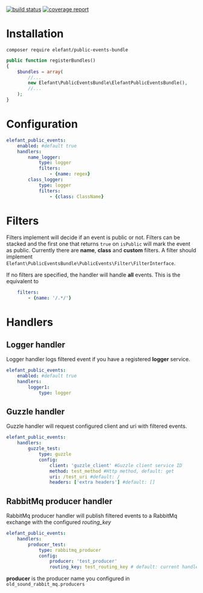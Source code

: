 [![build status](http://git.dev.elefant.internal/Elefant/PublicEventsBundle/badges/master/build.svg)](http://git.dev.elefant.internal/Elefant/PublicEventsBundle/commits/master)
[![coverage report](http://git.dev.elefant.internal/Elefant/PublicEventsBundle/badges/master/coverage.svg)](http://git.dev.elefant.internal/Elefant/PublicEventsBundle/commits/master)

# Installation

`composer require elefant/public-events-bundle`

````php
public function registerBundles()
{
    $bundles = array(
        //...
        new Elefant\PublicEventsBundle\ElefantPublicEventsBundle(),
        //...
    );
}
````

# Configuration
````yml
elefant_public_events:
    enabled: #default true
    handlers:
        name_logger:
            type: logger
            filters:
                - {name: regex}
        class_logger:
            type: logger
            filters:
                - {class: ClassName}
````

# Filters
Filters implement will decide if an event is public or not.
Filters can be stacked and the first one that returns `true` on `isPublic` will mark the event as public.
Currently there are **name**, **class** and **custom** filters.
A filter should implement `Elefant\PublicEventsBundle\PublicEvents\Filter\FilterInterface`.

If no filters are specified, the handler will handle **all** events. This is the equivalent to
````yml
    filters:
        - {name: '/.*/'}
````

# Handlers

## Logger handler
Logger handler logs filtered event if you have a registered **logger** service.
````yml
elefant_public_events:
    enabled: #default true
    handlers:
        logger1:
            type: logger
````

## Guzzle handler
Guzzle handler will request configured client and uri with filtered events.
````yml
elefant_public_events:
    handlers:
        guzzle_test:
            type: guzzle
            config:
                client: 'guzzle_client' #Guzzle client service ID
                method: test_method #Http method, default: get
                uri: /test_uri #default: /
                headers: ['extra headers'] #default: []
````

## RabbitMq producer handler
RabbitMq producer handler will publish filtered events to a RabbitMq exchange with the configured *routing_key*
 ````yml
 elefant_public_events:
     handlers:
         producer_test:
             type: rabbitmq_producer
             config:
                 producer: 'test_producer'
                 routing_key: test_routing_key # default: current handler name (producer_test in this example)
 ````

 **producer** is the producer name you configured in `old_sound_rabbit_mq.producers`